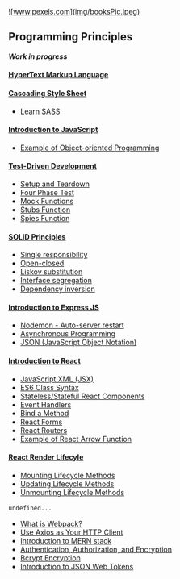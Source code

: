 ![www.pexels.com](img/booksPic.jpeg)

## Programming Principles
<b><i>Work in progress</i></b>
#### [HyperText Markup Language](./content/HTML5/introHTML.md)

#### [Cascading Style Sheet](./content/CSS3/introCSS.md)
- [Learn SASS](./content/CSS3/learnSASS.md)

#### [Introduction to JavaScript](./content/JavaScript/introJavaScript.md)
- [Example of Object-oriented Programming](./content/JavaScript/exampleObjectOriented.md)

#### [Test-Driven Development](./content/testDrivenDevelopment.md)
- [Setup and Teardown](./content/setupTeardown.md)
- [Four Phase Test](./content/fourPhaseTest.md)
- [Mock Functions](./content/mockJest.md)
- [Stubs Function](./content/stubsJest.md)
- [Spies Function](./content/spiesJest.md)

#### [SOLID Principles](./content/solidPrinciples.md)
- [Single responsibility](./content/solidSingle.md)
- [Open-closed](./content/solidOpen.md)
- [Liskov substitution](./content/solidLiskov.md)
- [Interface segregation](./content/solidInterface.md)
- [Dependency inversion](./content/solidDependency.md)

#### [Introduction to Express JS](./content/expressIntro.md)
- [Nodemon - Auto-server restart](./content/nodemon.md)
- [Asynchronous Programming](./content/async.md)
- [JSON (JavaScript Object Notation)](./content/JSON.md)

#### [Introduction to React](./content/ReactJS/reactIntro.md)
- [JavaScript XML (JSX)](./content/ReactJS/reactJSX.md)
- [ES6 Class Syntax](./content/ReactJS/reactClass.md)
- [Stateless/Stateful React Components](./content/ReactJS/reactState.md)
- [Event Handlers](./content/ReactJS/reactHandlers.md)
- [Bind a Method](./content/ReactJS/reactBind.md)
- [React Forms](./content/ReactJS/reactForms.md)
- [React Routers](./content/ReactJS/reactRouter.md)
- [Example of React Arrow Function](./content/ReactJS/reactArrowExample.md)

#### [React Render Lifecyle](./content/ReactJS/reactLifecycle.md)
- [Mounting Lifecycle Methods](./content/ReactJS/reactMounting.md)
- [Updating Lifecycle Methods](./content/ReactJS/reactUpdating.md)
- [Unmounting Lifecycle Methods](./content/ReactJS/reactUnmounting.md)

```bash
undefined...
```
- [What is Webpack?](./content/basicWebpack.md)
- [Use Axios as Your HTTP Client](./content/introAxios.md)
- [Introduction to MERN stack](./content/introMERN.md)
- [Authentication, Authorization, and Encryption](./content/authentication.md)
- [Bcrypt Encryption](./content/bcryptEncrypt.md)
- [Introduction to JSON Web Tokens](./content/jstEncrypt.md)